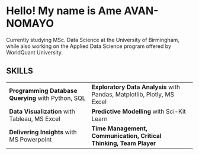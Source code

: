 <h1> Hello! My name is Ame <b> AVAN-NOMAYO</b>  </h1>

<p>Currently studying MSc. Data Science at the University of Birmingham, while also working on the Applied Data Science program offered by WorldQuant University.</p>

<h2>SKILLS</h2>
<table>
  <tr>
    <td><b>Programming Database Querying</b> with Python, SQL</td>
    <td><b>Exploratory Data Analysis</b> with Pandas, Matplotlib, Plotly, MS Excel</td>
  </tr>
  <tr>
    <td><b>Data Visualization</b> with Tableau, MS Excel</td>
    <td><b>Predictive Modelling</b> with Sci-Kit Learn</td>
  </tr>
  <tr>
    <td><b>Delivering Insights</b> with MS Powerpoint</td>
    <td><b>Time Management, Communication, Critical Thinking, Team Player</b></td>
  </tr>
</table>
